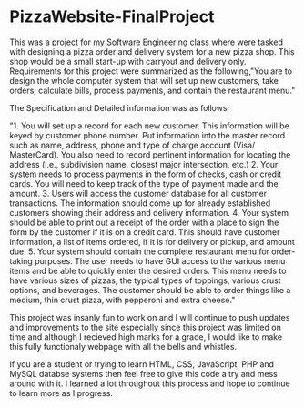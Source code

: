 # PizzaWebsite-FinalProject
This was a project for my Software Engineering class where were tasked with designing a pizza order and delivery system for a new pizza shop. This shop would be a small start-up with carryout and delivery only. Requirements for this project were summarized as the following,"You are to design the whole computer system that will set up new customers, take orders, calculate bills, process payments, and contain the restaurant menu." 

The Specification and Detailed information was as follows:

"1. You will set up a record for each new customer. This information will be keyed by customer phone number. Put information into the master record such as name, address, phone and type of charge account (Visa/ MasterCard). You also need to record pertinent information for locating the address (i.e., subdivision name, closest major intersection, etc.)
2. Your system needs to process payments in the form of checks, cash or credit cards. You will need to keep track of the type of payment made and the amount.
3. Users will access the customer database for all customer transactions. The information should come up for already established customers showing their address and delivery information.
4. Your system should be able to print out a receipt of the order with a place to sign the form by the customer if it is on a credit card. This should have customer information, a list of items ordered, if it is for delivery or pickup, and amount due.
5. Your system should contain the complete restaurant menu for order-taking purposes. The user needs to have GUI access to the various menu items and be able to quickly enter the desired orders. This menu needs to have various sizes of pizzas, the typical types of toppings, various crust options, and beverages. The customer should be able to order things like a medium, thin crust pizza, with pepperoni and extra cheese."

This project was insanly fun to work on and I will continue to push updates and improvements to the site especially since this project was limited on time and although I recieved high marks for a grade, I would like to make this fully functionaly webpage with all the bells and whistles. 

If you are a student or trying to learn HTML, CSS, JavaScript, PHP and MySQL databse systems then feel free to give this code a try and mess around with it. I learned a lot throughout this process and hope to continue to learn more as I progress. 
